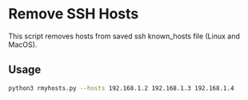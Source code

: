 # Remove SSH Hosts

This script removes hosts from saved ssh known_hosts file (Linux and MacOS).

## Usage

```bash
python3 rmyhosts.py --hosts 192.168.1.2 192.168.1.3 192.168.1.4
```
